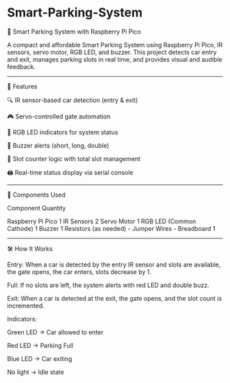 # Smart-Parking-System
🚗 Smart Parking System with Raspberry Pi Pico

A compact and affordable Smart Parking System using Raspberry Pi Pico, IR sensors, servo motor, RGB LED, and buzzer. This project detects car entry and exit, manages parking slots in real time, and provides visual and audible feedback.


---

📌 Features

🔍 IR sensor-based car detection (entry & exit)

🎮 Servo-controlled gate automation

🎨 RGB LED indicators for system status

🔔 Buzzer alerts (short, long, double)

🧠 Slot counter logic with total slot management

🖨 Real-time status display via serial console



---

📁 Components Used

Component Quantity

Raspberry Pi Pico 1
IR Sensors 2
Servo Motor 1
RGB LED (Common Cathode) 1
Buzzer 1
Resistors (as needed) -
Jumper Wires -
Breadboard 1



---

🛠 How It Works

Entry: When a car is detected by the entry IR sensor and slots are available, the gate opens, the car enters, slots decrease by 1.

Full: If no slots are left, the system alerts with red LED and double buzz.

Exit: When a car is detected at the exit, the gate opens, and the slot count is incremented.

Indicators:

Green LED → Car allowed to enter

Red LED → Parking Full

Blue LED → Car exiting

No light → Idle state
